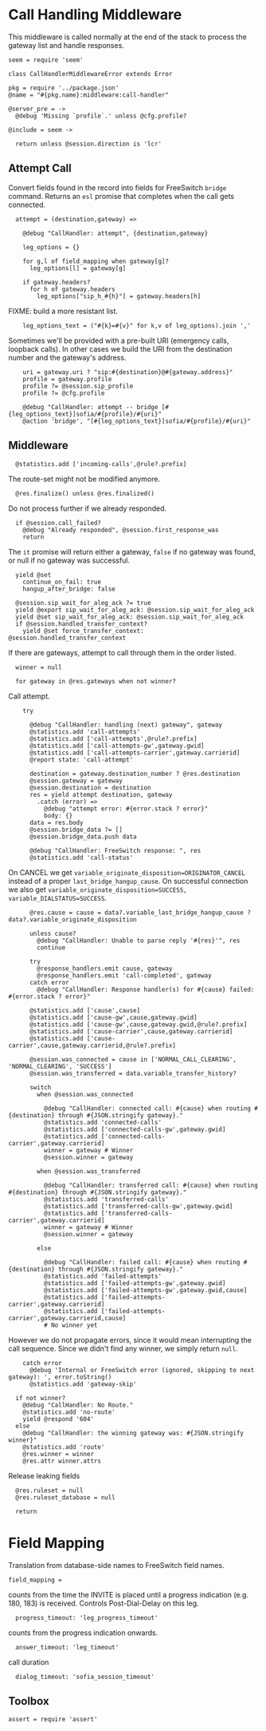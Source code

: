 Call Handling Middleware
========================

This middleware is called normally at the end of the stack to process the gateway list and handle responses.

    seem = require 'seem'

    class CallHandlerMiddlewareError extends Error

    pkg = require '../package.json'
    @name = "#{pkg.name}:middleware:call-handler"

    @server_pre = ->
      @debug 'Missing `profile`.' unless @cfg.profile?

    @include = seem ->

      return unless @session.direction is 'lcr'

Attempt Call
------------

Convert fields found in the record into fields for FreeSwitch `bridge` command.
Returns an `esl` promise that completes when the call gets connected.

      attempt = (destination,gateway) =>

        @debug "CallHandler: attempt", {destination,gateway}

        leg_options = {}

        for g,l of field_mapping when gateway[g]?
          leg_options[l] = gateway[g]

        if gateway.headers?
          for h of gateway.headers
            leg_options["sip_h_#{h}"] = gateway.headers[h]

FIXME: build a more resistant list.

        leg_options_text = ("#{k}=#{v}" for k,v of leg_options).join ','

Sometimes we'll be provided with a pre-built URI (emergency calls, loopback calls). In other cases we build the URI from the destination number and the gateway's address.

        uri = gateway.uri ? "sip:#{destination}@#{gateway.address}"
        profile = gateway.profile
        profile ?= @session.sip_profile
        profile ?= @cfg.profile

        @debug "CallHandler: attempt -- bridge [#{leg_options_text}]sofia/#{profile}/#{uri}"
        @action 'bridge', "[#{leg_options_text}]sofia/#{profile}/#{uri}"

Middleware
----------

      @statistics.add ['incoming-calls',@rule?.prefix]

The route-set might not be modified anymore.

      @res.finalize() unless @res.finalized()

Do not process further if we already responded.

      if @session.call_failed?
        @debug "Already responded", @session.first_response_was
        return

The `it` promise will return either a gateway, `false` if no gateway was found, or null if no gateway was successful.

      yield @set
        continue_on_fail: true
        hangup_after_bridge: false

      @session.sip_wait_for_aleg_ack ?= true
      yield @export sip_wait_for_aleg_ack: @session.sip_wait_for_aleg_ack
      yield @set sip_wait_for_aleg_ack: @session.sip_wait_for_aleg_ack
      if @session.handled_transfer_context?
        yield @set force_transfer_context: @session.handled_transfer_context

If there are gateways, attempt to call through them in the order listed.

      winner = null

      for gateway in @res.gateways when not winner?

Call attempt.

        try

          @debug "CallHandler: handling (next) gateway", gateway
          @statistics.add 'call-attempts'
          @statistics.add ['call-attempts',@rule?.prefix]
          @statistics.add ['call-attempts-gw',gateway.gwid]
          @statistics.add ['call-attempts-carrier',gateway.carrierid]
          @report state: 'call-attempt'

          destination = gateway.destination_number ? @res.destination
          @session.gateway = gateway
          @session.destination = destination
          res = yield attempt destination, gateway
            .catch (error) =>
              @debug "attempt error: #{error.stack ? error}"
              body: {}
          data = res.body
          @session.bridge_data ?= []
          @session.bridge_data.push data

          @debug "CallHandler: FreeSwitch response: ", res
          @statistics.add 'call-status'

On CANCEL we get `variable_originate_disposition=ORIGINATOR_CANCEL` instead of a proper `last_bridge_hangup_cause`.
On successful connection we also get `variable_originate_disposition=SUCCESS, variable_DIALSTATUS=SUCCESS`.

          @res.cause = cause = data?.variable_last_bridge_hangup_cause ? data?.variable_originate_disposition

          unless cause?
            @debug "CallHandler: Unable to parse reply '#{res}'", res
            continue

          try
            @response_handlers.emit cause, gateway
            @response_handlers.emit 'call-completed', gateway
          catch error
            @debug "CallHandler: Response handler(s) for #{cause} failed: #{error.stack ? error}"

          @statistics.add ['cause',cause]
          @statistics.add ['cause-gw',cause,gateway.gwid]
          @statistics.add ['cause-gw',cause,gateway.gwid,@rule?.prefix]
          @statistics.add ['cause-carrier',cause,gateway.carrierid]
          @statistics.add ['cause-carrier',cause,gateway.carrierid,@rule?.prefix]

          @session.was_connected = cause in ['NORMAL_CALL_CLEARING', 'NORMAL_CLEARING', 'SUCCESS']
          @session.was_transferred = data.variable_transfer_history?

          switch
            when @session.was_connected

              @debug "CallHandler: connected call: #{cause} when routing #{destination} through #{JSON.stringify gateway}."
              @statistics.add 'connected-calls'
              @statistics.add ['connected-calls-gw',gateway.gwid]
              @statistics.add ['connected-calls-carrier',gateway.carrierid]
              winner = gateway # Winner
              @session.winner = gateway

            when @session.was_transferred

              @debug "CallHandler: transferred call: #{cause} when routing #{destination} through #{JSON.stringify gateway}."
              @statistics.add 'transferred-calls'
              @statistics.add ['transferred-calls-gw',gateway.gwid]
              @statistics.add ['transferred-calls-carrier',gateway.carrierid]
              winner = gateway # Winner
              @session.winner = gateway

            else

              @debug "CallHandler: failed call: #{cause} when routing #{destination} through #{JSON.stringify gateway}."
              @statistics.add 'failed-attempts'
              @statistics.add ['failed-attempts-gw',gateway.gwid]
              @statistics.add ['failed-attempts-gw',gateway.gwid,cause]
              @statistics.add ['failed-attempts-carrier',gateway.carrierid]
              @statistics.add ['failed-attempts-carrier',gateway.carrierid,cause]
              # No winner yet

However we do not propagate errors, since it would mean interrupting the call sequence. Since we didn't find any winner, we simply return `null`.

        catch error
          @debug 'Internal or FreeSwitch error (ignored, skipping to next gateway): ', error.toString()
          @statistics.add 'gateway-skip'

      if not winner?
        @debug "CallHandler: No Route."
        @statistics.add 'no-route'
        yield @respond '604'
      else
        @debug "CallHandler: the winning gateway was: #{JSON.stringify winner}"
        @statistics.add 'route'
        @res.winner = winner
        @res.attr winner.attrs

Release leaking fields

      @res.ruleset = null
      @res.ruleset_database = null

      return


Field Mapping
=============

Translation from database-side names to FreeSwitch field names.

    field_mapping =

counts from the time the INVITE is placed until a progress indication (e.g. 180, 183) is received. Controls Post-Dial-Delay on this leg.

      progress_timeout: 'leg_progress_timeout'

counts from the progress indication onwards.

      answer_timeout: 'leg_timeout'

call duration

      dialog_timeout: 'sofia_session_timeout'

Toolbox
-------

    assert = require 'assert'
